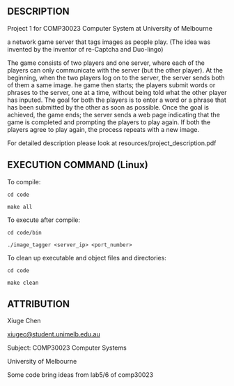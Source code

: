 ## DESCRIPTION

Project 1 for COMP30023 Computer System at University of Melbourne

a network game server that tags images as people play. (The idea was invented
by the inventor of re-Captcha and Duo-lingo)

The game consists of two players and one server, where each of the players can
only communicate with the server (but the other player).
At the beginning, when the two players log on to the server, the server sends
both of them a same image. he game then starts;
the players submit words or phrases to the server, one at a time, without being
told what the other player has inputed. The goal for both the players is to
enter a word or a phrase that has been submitted by the other as soon as possible.
Once the goal is achieved, the game ends; the server sends a web page indicating
that the game is completed and prompting the players to play again.
If both the players agree to play again, the process repeats with a new image.

For detailed description please look at resources/project_description.pdf

## EXECUTION COMMAND (Linux)

To compile:

`cd code`

`make all`

To execute after compile:

`cd code/bin`

`./image_tagger <server_ip> <port_number>`

To clean up executable and object files and directories:

`cd code`

`make clean`

## ATTRIBUTION
Xiuge Chen

xiugec@student.unimelb.edu.au

Subject: COMP30023 Computer Systems

University of Melbourne

Some code bring ideas from lab5/6 of comp30023
